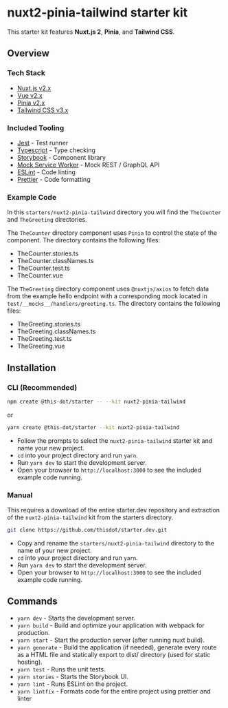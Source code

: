 # nuxt2-pinia-tailwind starter kit

This starter kit features **Nuxt.js 2**, **Pinia**, and **Tailwind CSS**.

## Overview

### Tech Stack

- [Nuxt.js v2.x](https://nuxtjs.org/)
- [Vue v2.x](https://v2.vuejs.org/)
- [Pinia v2.x](https://pinia.vuejs.org/)
- [Tailwind CSS v3.x](https://tailwindcss.com/)

### Included Tooling

- [Jest](https://jestjs.io/) - Test runner
- [Typescript](https://www.typescriptlang.org/) - Type checking
- [Storybook](https://storybook.js.org/) - Component library
- [Mock Service Worker](https://mswjs.io/) - Mock REST / GraphQL API
- [ESLint](https://eslint.org/) - Code linting
- [Prettier](https://prettier.io/) - Code formatting

### Example Code

In this `starters/nuxt2-pinia-tailwind` directory you will find the `TheCounter` and `TheGreeting` directories.

The `TheCounter` directory component uses `Pinia` to control the state of the component. The directory contains the following files:

- TheCounter.stories.ts
- TheCounter.classNames.ts
- TheCounter.test.ts
- TheCounter.vue

The `TheGreeting` directory component uses `@nuxtjs/axios` to fetch data from the example hello endpoint with a corresponding mock located in `test/__mocks__/handlers/greeting.ts`. The directory contains the following files:

- TheGreeting.stories.ts
- TheGreeting.classNames.ts
- TheGreeting.test.ts
- TheGreeting.vue

## Installation

### CLI (Recommended)

```bash
npm create @this-dot/starter -- --kit nuxt2-pinia-tailwind
```

or

```bash
yarn create @this-dot/starter --kit nuxt2-pinia-tailwind
```

- Follow the prompts to select the `nuxt2-pinia-tailwind` starter kit and name your new project.
- `cd` into your project directory and run `yarn`.
- Run `yarn dev` to start the development server.
- Open your browser to `http://localhost:3000` to see the included example code running.

### Manual

This requires a download of the entire starter.dev repository and extraction of the `nuxt2-pinia-tailwind` kit from the starters directory.

```bash
git clone https://github.com/thisdot/starter.dev.git
```

- Copy and rename the `starters/nuxt2-pinia-tailwind` directory to the name of your new project.
- `cd` into your project directory and run `yarn`.
- Run `yarn dev` to start the development server.
- Open your browser to `http://localhost:3000` to see the included example code running.

## Commands

- `yarn dev` - Starts the development server.
- `yarn build` - Build and optimize your application with webpack for production.
- `yarn start` - Start the production server (after running nuxt build).
- `yarn generate` - Build the application (if needed), generate every route as a HTML file and statically export to dist/ directory (used for static hosting).
- `yarn test` - Runs the unit tests.
- `yarn stories` - Starts the Storybook UI.
- `yarn lint` - Runs ESLint on the project.
- `yarn lintfix` - Formats code for the entire project using prettier and linter
